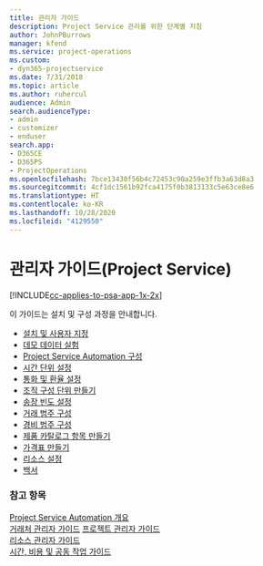 ```yaml
---
title: 관리자 가이드
description: Project Service 관리를 위한 단계별 지침
author: JohnPBurrows
manager: kfend
ms.service: project-operations
ms.custom:
- dyn365-projectservice
ms.date: 7/31/2018
ms.topic: article
ms.author: ruhercul
audience: Admin
search.audienceType:
- admin
- customizer
- enduser
search.app:
- D365CE
- D365PS
- ProjectOperations
ms.openlocfilehash: 7bce13430f56b4c72453c90a259e3ffb3a63d8a3
ms.sourcegitcommit: 4cf1dc1561b92fca4175f0b3813133c5e63ce8e6
ms.translationtype: HT
ms.contentlocale: ko-KR
ms.lasthandoff: 10/28/2020
ms.locfileid: "4129550"
---
```

# <a name="administrator-guide-project-service"></a>관리자 가이드(Project Service)

[!INCLUDE[cc-applies-to-psa-app-1x-2x](../includes/cc-applies-to-psa-app-1x-2x.md)]

이 가이드는 설치 및 구성 과정을 안내합니다.  
  
- [설치 및 사용자 지정](install-customize.md)
- [데모 데이터 실험](use-demo-data.md)
- [Project Service Automation 구성](configure.md)
- [시간 단위 설정](set-up-time-units.md)
- [통화 및 환율 설정](set-up-currencies-exchange-rates.md)
- [조직 구성 단위 만들기](create-organizational-units.md)
- [송장 빈도 설정](set-up-invoice-frequencies.md)
- [거래 범주 구성](configure-transaction-categories.md)
- [경비 범주 구성](configure-expense-categories.md)
- [제품 카탈로그 항목 만들기](create-product-catalog-items.md)
- [가격표 만들기](create-price-list.md)
- [리소스 설정](set-up-resources.md)
- [백서](white-papers.md)
  
### <a name="see-also"></a>참고 항목  
 [Project Service Automation 개요](../psa/overview.md)    
 [거래처 관리자 가이드](../psa/account-manager-guide.md) [프로젝트 관리자 가이드](../psa/project-manager-guide.md)   
 [리소스 관리자 가이드](../psa/resource-manager-guide.md)   
 [시간, 비용 및 공동 작업 가이드](../psa/time-expense-collaboration-guide.md)
